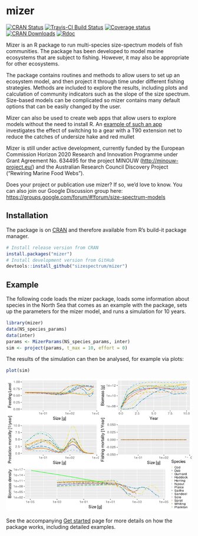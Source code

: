 
<!-- README.md is generated from README.Rmd. Please edit that file -->

# mizer

[![CRAN
Status](https://www.r-pkg.org/badges/version/mizer)](https://cran.r-project.org/package=mizer)
[![Travis-CI Build
Status](https://travis-ci.org/sizespectrum/mizer.svg?branch=master)](https://travis-ci.org/sizespectrum/mizer)
[![Coverage
status](https://codecov.io/gh/sizespectrum/mizer/branch/master/graph/badge.svg)](https://codecov.io/github/sizespectrum/mizer?branch=master)
[![CRAN
Downloads](http://cranlogs.r-pkg.org/badges/grand-total/mizer)](https://cran.r-project.org/package=mizer)
[![Rdoc](http://www.rdocumentation.org/badges/version/mizer)](http://www.rdocumentation.org/packages/mizer)

Mizer is an R package to run multi-species size-spectrum models of fish
communities. The package has been developed to model marine ecosystems
that are subject to fishing. However, it may also be appropriate for
other ecosystems.

The package contains routines and methods to allow users to set up an
ecosystem model, and then project it through time under different
fishing strategies. Methods are included to explore the results,
including plots and calculation of community indicators such as the
slope of the size spectrum. Size-based models can be complicated so
mizer contains many default options that can be easily changed by the
user.

Mizer can also be used to create web apps that allow users to explore
models without the need to install R. An [example of such an
app](https://mizer.shinyapps.io/selectivity/) investigates the effect of
switching to a gear with a T90 extension net to reduce the catches of
undersize hake and red mullet

Mizer is still under active development, currently funded by the
European Commission Horizon 2020 Research and Innovation Programme under
Grant Agreement No. 634495 for the project MINOUW
(<http://minouw-project.eu/>) and the Australian Research Council
Discovery Project (“Rewiring Marine Food Webs”).

Does your project or publication use mizer? If so, we’d love to know.
You can also join our Google Discussion group here:
<https://groups.google.com/forum/#!forum/size-spectrum-models>

## Installation

The package is on [CRAN](https://cran.r-project.org/package=mizer) and
therefore available from R’s build-it package manager.

``` r
# Install release version from CRAN
install.packages("mizer")
# Install development version from GitHub
devtools::install_github("sizespectrum/mizer")
```

## Example

The following code loads the mizer package, loads some information about
species in the North Sea that comes as an example with the package, sets
up the parameters for the mizer model, and runs a simulation for 10
years.

``` r
library(mizer)
data(NS_species_params)
data(inter)
params <- MizerParams(NS_species_params, inter)
sim <- project(params, t_max = 10, effort = 0)
```

The results of the simulation can then be analysed, for example via
plots:

``` r
plot(sim)
```

![](docs/reference/figures/unnamed-chunk-4-1.png)<!-- -->

See the accompanying [Get
started](http://sizespectrum.github.io/mizer/articles/mizer.html) page
for more details on how the package works, including detailed examples.
